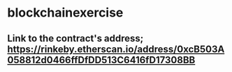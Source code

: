 # blockchainexercise

## Link to the contract's address; https://rinkeby.etherscan.io/address/0xcB503A058812d0466ffDfDD513C6416fD17308BB
